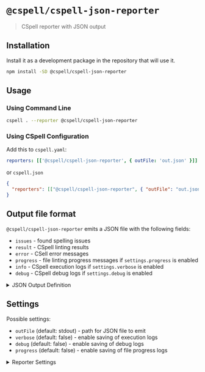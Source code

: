 # `@cspell/cspell-json-reporter`

> CSpell reporter with JSON output

## Installation

Install it as a development package in the repository that will use it.

```sh
npm install -SD @cspell/cspell-json-reporter
```

## Usage

### Using Command Line

```sh
cspell . --reporter @cspell/cspell-json-reporter
```

### Using CSpell Configuration

Add this to `cspell.yaml`:

```yaml
reporters: [['@cspell/cspell-json-reporter', { outFile: 'out.json' }]]
```

or `cspell.json`

```json
{
  "reporters": [["@cspell/cspell-json-reporter", { "outFile": "out.json" }]]
}
```

## Output file format

`@cspell/cspell-json-reporter` emits a JSON file with the following fields:

- `issues` - found spelling issues
- `result` - CSpell linting results
- `error` - CSell error messages
- `progress` - file linting progress messages if `settings.progress` is enabled
- `info` - CSpell execution logs if `settings.verbose` is enabled
- `debug` - CSpell debug logs if `settings.debug` is enabled

<details>
<summary>JSON Output Definition</summary>

<!--- @@inject: src/CSpellJSONReporterOutput.ts --->

```ts
import type {
  ErrorLike,
  Issue,
  MessageType,
  ProgressFileComplete,
  ProgressItem,
  RunResult
} from '@cspell/cspell-types';

export type CSpellJSONReporterOutput = {
  /**
   * Found spelling issues
   */
  issues: Array<Issue>;
  /**
   * CSpell execution logs
   */
  info?: Array<{ message: string; msgType: MessageType }>;
  /**
   * CSpell debug logs
   */
  debug?: Array<{ message: string }>;
  /**
   * CSpell error logs
   */
  error?: Array<{ message: string; error: ErrorLike }>;
  /**
   * CSpell file progress logs
   */
  progress?: Array<ProgressItem | ProgressFileComplete>;
  /**
   * Execution result
   */
  result: RunResult;
};
```

<!--- @@inject-end: src/CSpellJSONReporterOutput.ts --->

</details>

## Settings

Possible settings:

- `outFile` (default: stdout) - path for JSON file to emit
- `verbose` (default: false) - enable saving of execution logs
- `debug` (default: false) - enable saving of debug logs
- `progress` (default: false) - enable saving of file progress logs

<details>
<summary>Reporter Settings</summary>

<!--- @@inject: src/CSpellJSONReporterSettings.ts --->

```ts
/**
 * CSpell-json-reporter settings type definition
 */
export type CSpellJSONReporterSettings = {
  /**
   * Path to the output file.
   *
   * Relative paths are relative to the current working directory.
   *
   * Special values:
   * - `stdout` - write the JSON to `stdout`.
   * - `stderr` - write the JSON to `stderr`.
   *
   * @default stdout
   */
  outFile?: string;
  /**
   * Add more information about the files being checked and the configuration
   * @default false
   */
  verbose?: boolean;
  /**
   * Add information useful for debugging cspell.json files
   * @default false
   */
  debug?: boolean;
  /**
   * Add progress messages
   * @default false
   */
  progress?: boolean;
};
```

<!--- @@inject-end: src/CSpellJSONReporterSettings.ts --->

</details>
